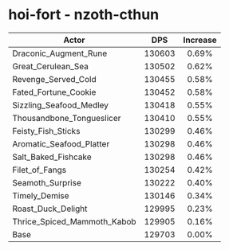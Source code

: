 # hoi-fort - nzoth-cthun
| Actor | DPS | Increase |
|---|:---:|:---:|
|Draconic_Augment_Rune|130603|0.69%|
|Great_Cerulean_Sea|130502|0.62%|
|Revenge_Served_Cold|130455|0.58%|
|Fated_Fortune_Cookie|130452|0.58%|
|Sizzling_Seafood_Medley|130418|0.55%|
|Thousandbone_Tongueslicer|130410|0.55%|
|Feisty_Fish_Sticks|130299|0.46%|
|Aromatic_Seafood_Platter|130298|0.46%|
|Salt_Baked_Fishcake|130298|0.46%|
|Filet_of_Fangs|130254|0.42%|
|Seamoth_Surprise|130222|0.40%|
|Timely_Demise|130146|0.34%|
|Roast_Duck_Delight|129995|0.23%|
|Thrice_Spiced_Mammoth_Kabob|129905|0.16%|
|Base|129703|0.00%|
